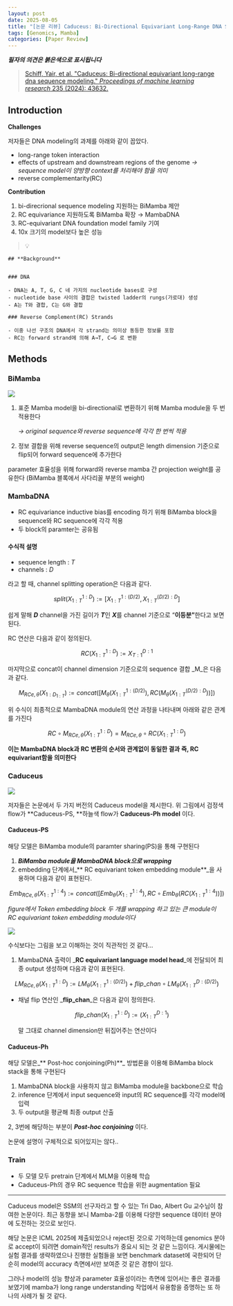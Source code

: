 ```yaml
---
layout: post
date: 2025-08-05
title: "[논문 리뷰] Caduceus: Bi-Directional Equivariant Long-Range DNA Sequence Modeling"
tags: [Genomics, Mamba]
categories: [Paper Review]
---
```


<span class="notion-red">_**필자의 의견은 붉은색으로 표시됩니다**_</span>


> [Schiff, Yair, et al. "Caduceus: Bi-directional equivariant long-range dna sequence modeling." ](https://pmc.ncbi.nlm.nih.gov/articles/PMC12189541/)[_Proceedings of machine learning research_](https://pmc.ncbi.nlm.nih.gov/articles/PMC12189541/)[ 235 (2024): 43632.](https://pmc.ncbi.nlm.nih.gov/articles/PMC12189541/)



## Introduction


**Challenges**


저자들은 DNA modeling의 과제를 아래와 같이 꼽았다.

- long-range token interaction
- effects of upstream and downstream regions of the genome 
_→ sequence model이 양방향 context를 처리해야 함을 의미_
- reverse complementarity(RC)

**Contribution**

1. bi-direcrional sequence modeling 지원하는 BiMamba 제안
1. RC equivariance 지원하도록 BiMamba 확장 → MambaDNA
1. RC-equivariant DNA foundation model family 기여
1. 10x 크기의 model보다 높은 성능

> 💡 


	## **Background**


	### DNA

	- DNA는 A, T, G, C 네 가지의 nucleotide bases로 구성
	- nucleotide base 사이의 결합은 twisted ladder의 rungs(가로대) 생성
	- A는 T와 결합, C는 G와 결합

	### Reverse Complement(RC) Strands

	- 이중 나선 구조의 DNA에서 각 strand는 의미상 동등한 정보를 포함
	- RC는 forward strand에 의해 A→T, C→G 로 변환


## Methods



### BiMamba


![](https://prod-files-secure.s3.us-west-2.amazonaws.com/542b861c-36a8-4051-84e5-8804b6728dba/2c247d59-7815-4980-99f0-8f0d21f445a7/image.png?X-Amz-Algorithm=AWS4-HMAC-SHA256&X-Amz-Content-Sha256=UNSIGNED-PAYLOAD&X-Amz-Credential=ASIAZI2LB466UVQIP6F6%2F20250910%2Fus-west-2%2Fs3%2Faws4_request&X-Amz-Date=20250910T200114Z&X-Amz-Expires=3600&X-Amz-Security-Token=IQoJb3JpZ2luX2VjEIv%2F%2F%2F%2F%2F%2F%2F%2F%2F%2FwEaCXVzLXdlc3QtMiJHMEUCIBTqdXN5DCZroFPbxjvUuY3vPJx4ASEu5gslpjQalcdsAiEAjuChdh%2BRrX6fvgFtbhiIqkkKtU%2BvnFkATnUSQHs38VgqiAQI9P%2F%2F%2F%2F%2F%2F%2F%2F%2F%2FARAAGgw2Mzc0MjMxODM4MDUiDO5wku73VudBflxtZyrcA42TFtUCjnnfWGiOZFDpImGqX%2B5%2FPmdjDja%2BPPwv3mKL1Q2RbMqJUAyT5NIR6S3Dh3Lc219%2BE9vFbyoR0LRHn92XP3RjFJxjk911C0gEMFKHgtbj%2FXw1%2Bu3VXWCIZznlr%2FqN%2B4ZwJ%2FU5oEr9BJaUNQy628Zjqg7XYoIkoySBacV9QB83EkCc51Rons4fuZ7adcx5%2BeZB%2BwiKq6%2FIOaDquHSfbi%2Bai20XcXHf%2BR01vXa1qj6ZvUWW84vq7l1IsqG7sXvSPRAZYo0QC0HV%2FQp1Yf2%2FqPCfwEgji2h1wNcrMovy7fpIt2ZwhMrb%2F%2FvUAqGSwmYvTRgw32s3C6FE2V51hMbfNkbb%2BxwMwrehxMRBBwMWyVtuFNjD7au908e0z9UrzbYzIXZZVrSXgKi0SN2z9fz2jYFLKBhUwJuh6PFFqrZYYzT2GA32ajYkja1XQ9mtVg7ixHLCoo7o52VUk4pNCCMDpibCLP9lmpwQaTZN%2BOog54DmOL9sFzViIPEr0yN3Lt3wD0V%2FXxQd7QvQq%2Fj9tqdVEcMUWCqe3lAuZgtyip7lqom4so%2Fk%2F0G44mA9oMOr%2FfgRlkO%2B%2BhQEe156isuAEMZRDqAS5V27loCTGrAwLJtRKUQVrBwAJqSQMnYRMNSbh8YGOqUBBQvj7ZHQvYY4c%2B%2FeoaNpwi4hm%2F%2F6Ziq5NRxjqWj83r1BFlT5zczEuUYyDWTT%2FibgQznLHqWEDOyU7XRan6tTr%2Bbxg1v%2FBCQmTaAmWUGCUzHr4SvPGgVbg7SEEwZJticmWo6OGYhnQukFvAhJviI8p59GA3hkxoHSaOYYtI7%2B3ueNTr1UeGGzIZdyLYTxGSzkjwkekgJr0IIBBKyXgV2HM8pRVNnI&X-Amz-Signature=07c7611a6852854f6817a7cd6e98d0f855c9bc822c8cb306652818c1b98c2e25&X-Amz-SignedHeaders=host&x-amz-checksum-mode=ENABLED&x-id=GetObject)

1. 표준 Mamba model을 bi-directional로 변환하기 위해 Mamba module을 두 번 적용한다

	_→ original sequence와 reverse sequence에 각각 한 번씩 적용_

1. 정보 결합을 위해 reverse sequence의 output은 length dimension 기준으로 flip되어 forward sequence에 추가한다

parameter 효율성을 위해 forward와 reverse mamba 간 projection weight를 공유한다 (BiMamba 블록에서 사다리꼴 부분의 weight)



### MambaDNA

- RC equivariance inductive bias를 encoding 하기 위해 BiMamba block을 sequence와 RC sequence에 각각 적용
- 두 block의 paramter는 공유됨


#### 수식적 설명

- sequence length : _T_
- channels : _D_

라고 할 때,  channel splitting operation은 다음과 같다.


$$
split(X^{1:D}_{1:T}):=[X^{1:(D/2)}_{1:T},X^{(D/2):D}_{1:T}]
$$


<span class="notion-red">쉽게 말해 </span><span class="notion-red">_**D**_</span><span class="notion-red"> channel을 가진 길이가 </span><span class="notion-red">_**T**_</span><span class="notion-red">인 </span><span class="notion-red">_**X**_</span><span class="notion-red">를 channel 기준으로 “</span><span class="notion-red">**이등분”**</span><span class="notion-red">한다고 보면 된다.</span>


RC 연산은 다음과 같이 정의된다.


$$
RC(X^{1:D}_{1:T}):=X^{D:1}_{T:1}
$$


마지막으로 concat이 channel dimension 기준으로의 sequence 결합 _M_은 다음과 같다.


$$
M_{RCe,\theta}(X_{1:D_{1:T}}):=concat([M_{\theta}(X^{1:(D/2)}_{1:T}),RC(M_{\theta}(X^{(D/2):D}_{1:T}))])
$$


위 수식이 최종적으로 MambaDNA module의 연산 과정을 나타내며 아래와 같은 관계를 가진다


$$
RC\circ M_{RCe,\theta}(X^{1:D}_{1:T}) = M_{RCe,\theta} \circ RC(X^{1:D}_{1:T})
$$


**이는 MambaDNA block과 RC 변환의 순서와 관계없이 동일한 결과 즉, RC equivariant함을 의미한다**



### Caduceus


![](https://prod-files-secure.s3.us-west-2.amazonaws.com/542b861c-36a8-4051-84e5-8804b6728dba/f94a60d7-8145-473b-aef9-7c68d3ec604a/image.png?X-Amz-Algorithm=AWS4-HMAC-SHA256&X-Amz-Content-Sha256=UNSIGNED-PAYLOAD&X-Amz-Credential=ASIAZI2LB466UVQIP6F6%2F20250910%2Fus-west-2%2Fs3%2Faws4_request&X-Amz-Date=20250910T200114Z&X-Amz-Expires=3600&X-Amz-Security-Token=IQoJb3JpZ2luX2VjEIv%2F%2F%2F%2F%2F%2F%2F%2F%2F%2FwEaCXVzLXdlc3QtMiJHMEUCIBTqdXN5DCZroFPbxjvUuY3vPJx4ASEu5gslpjQalcdsAiEAjuChdh%2BRrX6fvgFtbhiIqkkKtU%2BvnFkATnUSQHs38VgqiAQI9P%2F%2F%2F%2F%2F%2F%2F%2F%2F%2FARAAGgw2Mzc0MjMxODM4MDUiDO5wku73VudBflxtZyrcA42TFtUCjnnfWGiOZFDpImGqX%2B5%2FPmdjDja%2BPPwv3mKL1Q2RbMqJUAyT5NIR6S3Dh3Lc219%2BE9vFbyoR0LRHn92XP3RjFJxjk911C0gEMFKHgtbj%2FXw1%2Bu3VXWCIZznlr%2FqN%2B4ZwJ%2FU5oEr9BJaUNQy628Zjqg7XYoIkoySBacV9QB83EkCc51Rons4fuZ7adcx5%2BeZB%2BwiKq6%2FIOaDquHSfbi%2Bai20XcXHf%2BR01vXa1qj6ZvUWW84vq7l1IsqG7sXvSPRAZYo0QC0HV%2FQp1Yf2%2FqPCfwEgji2h1wNcrMovy7fpIt2ZwhMrb%2F%2FvUAqGSwmYvTRgw32s3C6FE2V51hMbfNkbb%2BxwMwrehxMRBBwMWyVtuFNjD7au908e0z9UrzbYzIXZZVrSXgKi0SN2z9fz2jYFLKBhUwJuh6PFFqrZYYzT2GA32ajYkja1XQ9mtVg7ixHLCoo7o52VUk4pNCCMDpibCLP9lmpwQaTZN%2BOog54DmOL9sFzViIPEr0yN3Lt3wD0V%2FXxQd7QvQq%2Fj9tqdVEcMUWCqe3lAuZgtyip7lqom4so%2Fk%2F0G44mA9oMOr%2FfgRlkO%2B%2BhQEe156isuAEMZRDqAS5V27loCTGrAwLJtRKUQVrBwAJqSQMnYRMNSbh8YGOqUBBQvj7ZHQvYY4c%2B%2FeoaNpwi4hm%2F%2F6Ziq5NRxjqWj83r1BFlT5zczEuUYyDWTT%2FibgQznLHqWEDOyU7XRan6tTr%2Bbxg1v%2FBCQmTaAmWUGCUzHr4SvPGgVbg7SEEwZJticmWo6OGYhnQukFvAhJviI8p59GA3hkxoHSaOYYtI7%2B3ueNTr1UeGGzIZdyLYTxGSzkjwkekgJr0IIBBKyXgV2HM8pRVNnI&X-Amz-Signature=d302e2b723203c0461bec75ff04ab871b647641f3e73a91b98a0ad34765d231d&X-Amz-SignedHeaders=host&x-amz-checksum-mode=ENABLED&x-id=GetObject)


저자들은 논문에서 두 가지 버전의 Caduceus model을 제시한다. 위 그림에서 검정색 flow가 **Caduceus-PS, **하늘색 flow가 **Caduceus-Ph model** 이다.



#### Caduceus-PS


해당 모델은 BiMamba module의 paramter sharing(PS)을 통해 구현된다

1. _**BiMamba module을 MambaDNA block으로 wrapping**_
1. embedding 단계에서_** RC equivariant token embedding module**_을 사용하며 다음과 같이 표현된다.

$$
Emb_{RCe,\theta}(X^{1:4}_{1:T}):=concat([Emb_{\theta}(X^{1:4}_{1:T}),RC \circ Emb_{\theta}(RC(X^{1:4}_{1:T}))])
$$


_figure에서 Token embedding block 두 개를 wrapping 하고 있는 큰 module이 RC equivariant token embedding module이다_


![](https://prod-files-secure.s3.us-west-2.amazonaws.com/542b861c-36a8-4051-84e5-8804b6728dba/b175e4da-71eb-4e91-8c23-a06dabe673c9/image.png?X-Amz-Algorithm=AWS4-HMAC-SHA256&X-Amz-Content-Sha256=UNSIGNED-PAYLOAD&X-Amz-Credential=ASIAZI2LB466UVQIP6F6%2F20250910%2Fus-west-2%2Fs3%2Faws4_request&X-Amz-Date=20250910T200114Z&X-Amz-Expires=3600&X-Amz-Security-Token=IQoJb3JpZ2luX2VjEIv%2F%2F%2F%2F%2F%2F%2F%2F%2F%2FwEaCXVzLXdlc3QtMiJHMEUCIBTqdXN5DCZroFPbxjvUuY3vPJx4ASEu5gslpjQalcdsAiEAjuChdh%2BRrX6fvgFtbhiIqkkKtU%2BvnFkATnUSQHs38VgqiAQI9P%2F%2F%2F%2F%2F%2F%2F%2F%2F%2FARAAGgw2Mzc0MjMxODM4MDUiDO5wku73VudBflxtZyrcA42TFtUCjnnfWGiOZFDpImGqX%2B5%2FPmdjDja%2BPPwv3mKL1Q2RbMqJUAyT5NIR6S3Dh3Lc219%2BE9vFbyoR0LRHn92XP3RjFJxjk911C0gEMFKHgtbj%2FXw1%2Bu3VXWCIZznlr%2FqN%2B4ZwJ%2FU5oEr9BJaUNQy628Zjqg7XYoIkoySBacV9QB83EkCc51Rons4fuZ7adcx5%2BeZB%2BwiKq6%2FIOaDquHSfbi%2Bai20XcXHf%2BR01vXa1qj6ZvUWW84vq7l1IsqG7sXvSPRAZYo0QC0HV%2FQp1Yf2%2FqPCfwEgji2h1wNcrMovy7fpIt2ZwhMrb%2F%2FvUAqGSwmYvTRgw32s3C6FE2V51hMbfNkbb%2BxwMwrehxMRBBwMWyVtuFNjD7au908e0z9UrzbYzIXZZVrSXgKi0SN2z9fz2jYFLKBhUwJuh6PFFqrZYYzT2GA32ajYkja1XQ9mtVg7ixHLCoo7o52VUk4pNCCMDpibCLP9lmpwQaTZN%2BOog54DmOL9sFzViIPEr0yN3Lt3wD0V%2FXxQd7QvQq%2Fj9tqdVEcMUWCqe3lAuZgtyip7lqom4so%2Fk%2F0G44mA9oMOr%2FfgRlkO%2B%2BhQEe156isuAEMZRDqAS5V27loCTGrAwLJtRKUQVrBwAJqSQMnYRMNSbh8YGOqUBBQvj7ZHQvYY4c%2B%2FeoaNpwi4hm%2F%2F6Ziq5NRxjqWj83r1BFlT5zczEuUYyDWTT%2FibgQznLHqWEDOyU7XRan6tTr%2Bbxg1v%2FBCQmTaAmWUGCUzHr4SvPGgVbg7SEEwZJticmWo6OGYhnQukFvAhJviI8p59GA3hkxoHSaOYYtI7%2B3ueNTr1UeGGzIZdyLYTxGSzkjwkekgJr0IIBBKyXgV2HM8pRVNnI&X-Amz-Signature=77be184a4b4a5aa77ee2eda589bceadb12d3406e067ca73d77478939ddb43574&X-Amz-SignedHeaders=host&x-amz-checksum-mode=ENABLED&x-id=GetObject)


<span class="notion-red">수식보다는 그림을 보고 이해하는 것이 직관적인 것 같다…</span>

1. MambaDNA 출력이 _**RC equivariant language model head**_에 전달되어 최종 output 생성하며 다음과 같이 표현된다.

$$
LM_{RCe,\theta}(X^{1:D}_{1:T}):= LM_{\theta}(X^{1:(D/2)}_{1:T})+flip\_chan\circ LM_{\theta}(X^{D:(D/2)}_{1:T})
$$

- 채널 flip 연산인 _**flip\_chan**_은 다음과 같이 정의한다.

	$$
	flip\_chan(X^{1:D}_{1:T}):=(X^{D:1}_{1:T})
	$$


	말 그대로 channel dimension만 뒤집어주는 연산이다



#### Caduceus-Ph


해당 모델은_** Post-hoc conjoining(Ph)**_ 방법론을 이용해 BiMamba block stack을 통해 구현된다

1. MambaDNA block을 사용하지 않고 BiMamba module을 backbone으로 학습
1. inference 단계에서 input sequence와 input의 RC sequence를 각각 model에 입력
1. 두 output을 평균해 최종 output 산출

2, 3번에 해당하는 부분이 _**Post-hoc conjoining**_ 이다.


<span class="notion-red">논문에 설명이 구체적으로 되어있지는 않다..</span>



### Train

- 두 모델 모두 pretrain 단계에서 MLM을 이용해 학습
- Caduceus-Ph의 경우 RC sequence 학습을 위한 augmentation 필요

---


<span class="notion-red">Caduceus model은 SSM의 선구자라고 할 수 있는 Tri Dao, Albert Gu 교수님이 참여한 논문이다. 최근 동향을 보니 Mamba-2를 이용해 다양한 sequence 데이터 분야에 도전하는 것으로 보인다.</span>


<span class="notion-red">해당 논문은 ICML 2025에 제출되었으나 reject된 것으로 기억하는데 genomics 분야로 accept이 되려면 domain적인 results가 중요시 되는 것 같은 느낌이다. 게시물에는 실험 결과를 생략하였으나 진행한 실험들을 보면 benchmark dataset에 국한되어 단순히 model의 accuracy 측면에서만 보여준 것 같은 경향이 있다.</span>


<span class="notion-red">그러나 model의 성능 향상과 parameter 효율성이라는 측면에 있어서는 좋은 결과를 보였기에 mamba가 long range understanding 작업에서 유용함을 증명하는 또 하나의 사례가 될 것 같다.</span>

